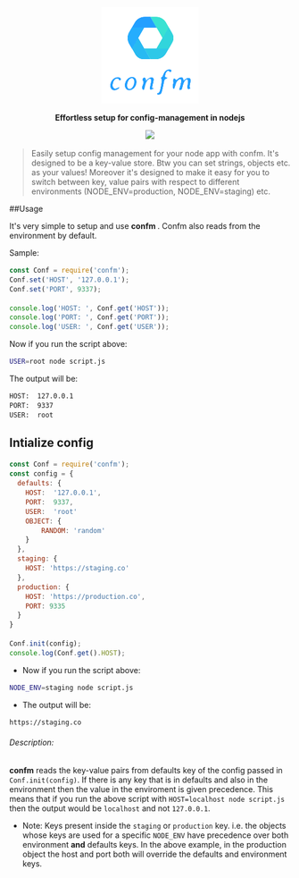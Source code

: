 <p align="center"><img src="https://raw.githubusercontent.com/kartik1998/confm/master/logo.png"> </p>

<p align="center"><b>Effortless setup for config-management in nodejs</b></p>
<p align="center"><img src="https://img.shields.io/badge/config-management-brightgreen"></p>

<blockquote>Easily setup config management for your node app with confm. It's designed to be a key-value store. Btw you can set strings, objects etc. as your values! Moreover it's designed to make it easy for you to switch between key, value pairs with respect to different environments (NODE_ENV=production, NODE_ENV=staging) etc. </blockquote>

##Usage 

It's very simple to setup and use <b> confm </b>. Confm also reads from the environment by default.

Sample:

```javascript
const Conf = require('confm');
Conf.set('HOST', '127.0.0.1');
Conf.set('PORT', 9337);

console.log('HOST: ', Conf.get('HOST'));
console.log('PORT: ', Conf.get('PORT'));
console.log('USER: ', Conf.get('USER'));
```

Now if you run the script above:

```bash
USER=root node script.js
```

The output will be:

```bash
HOST:  127.0.0.1
PORT:  9337
USER:  root
```

## Intialize config

 
```javascript
const Conf = require('confm');
const config = {
  defaults: {
    HOST:  '127.0.0.1',
    PORT:  9337,
    USER:  'root'
    OBJECT: {
    	RANDOM: 'random'
    }
  },
  staging: {
    HOST: 'https://staging.co'
  },
  production: {
    HOST: 'https://production.co',
    PORT: 9335
  }
}

Conf.init(config);
console.log(Conf.get().HOST);

```

* Now if you run the script above:

```bash
NODE_ENV=staging node script.js
```

* The output will be:

```bash
https://staging.co
```

###### Description: 
<b>confm</b> reads the key-value pairs from defaults key of the config passed in `Conf.init(config)`. If there is any key that is in defaults and also in the environment then the value in the enviroment is given precedence. This means that if you run the above script with `HOST=localhost node script.js` then the output would be `localhost` and not `127.0.0.1`. 

* Note: Keys present inside the `staging` or `production` key. i.e. the objects whose keys are used for a specific `NODE_ENV` have precedence over both environment <b>and</b> defaults keys. In the above example, in the production object the host and port both will override the defaults and environment keys. 

 




